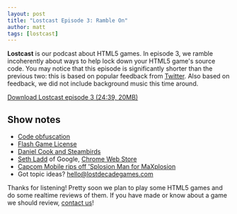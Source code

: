 ```yaml
---
layout: post
title: "Lostcast Episode 3: Ramble On"
author: matt
tags: [lostcast]
---
```

**Lostcast** is our podcast about HTML5 games.
In episode 3, we ramble incoherently about ways to help lock down your HTML5 game's source code.
You may notice that this episode is significantly shorter than the previous two: this is based on popular feedback from [Twitter](https://twitter.com/#!/lostdecadegames). Also based on feedback, we did not include background music this time around.

<a class="download-podcast" href="/media/lostcast/lostcast_episode_3_ramble_on.mp3">
	Download Lostcast episode 3 (24:39, 20MB)
</a>

## Show notes

* [Code obfuscation](http://www.lostdecadegames.com/obfuscating-javascript-with-closure-compiler/)
* [Flash Game License](http://www.flashgamelicense.com/)
* [Daniel Cook and Steambirds](http://www.lostgarden.com/2010/02/steambirds-why-indie-games-are-good-for.html)
* [Seth Ladd](http://www.sethladd.com/) of Google, [Chrome Web Store](https://chrome.google.com/webstore/detail/khodnfbkbanejphecblcofbghjdgfaih)
* [Capcom Mobile rips off 'Splosion Man for MaXplosion](http://www.joystiq.com/2011/01/11/capcom-mobile-rips-off-splosion-man-for-maxplosion/)
* Got topic ideas? [hello@lostdecadegames.com](mailto:hello@lostdecadegames.com)

Thanks for listening! Pretty soon we plan to play some HTML5 games and do some realtime reviews of them. If you have made or know about a game we should review, [contact us](http://www.lostdecadegames.com/contact/)!
